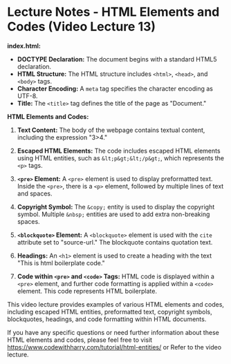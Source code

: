
# Lecture Notes - HTML Elements and Codes (Video Lecture 13)

**index.html:**
- **DOCTYPE Declaration:** The document begins with a standard HTML5 declaration.
- **HTML Structure:** The HTML structure includes `<html>`, `<head>`, and `<body>` tags.
- **Character Encoding:** A `meta` tag specifies the character encoding as UTF-8.
- **Title:** The `<title>` tag defines the title of the page as "Document."

**HTML Elements and Codes:**
1. **Text Content:** The body of the webpage contains textual content, including the expression "3>4."

2. **Escaped HTML Elements:** The code includes escaped HTML elements using HTML entities, such as `&lt;p&gt;&lt;/p&gt;`, which represents the `<p>` tags.

3. **`<pre>` Element:** A `<pre>` element is used to display preformatted text. Inside the `<pre>`, there is a `<p>` element, followed by multiple lines of text and spaces.

4. **Copyright Symbol:** The `&copy;` entity is used to display the copyright symbol. Multiple `&nbsp;` entities are used to add extra non-breaking spaces.

5. **`<blockquote>` Element:** A `<blockquote>` element is used with the `cite` attribute set to "source-url." The blockquote contains quotation text.

6. **Headings:** An `<h1>` element is used to create a heading with the text "This is html boilerplate code."

7. **Code within `<pre>` and `<code>` Tags:** HTML code is displayed within a `<pre>` element, and further code formatting is applied within a `<code>` element. This code represents HTML boilerplate.

This video lecture provides examples of various HTML elements and codes, including escaped HTML entities, preformatted text, copyright symbols, blockquotes, headings, and code formatting within HTML documents.

If you have any specific questions or need further information about these HTML elements and codes, please feel free to visit https://www.codewithharry.com/tutorial/html-entities/  or Refer to the video lecture.